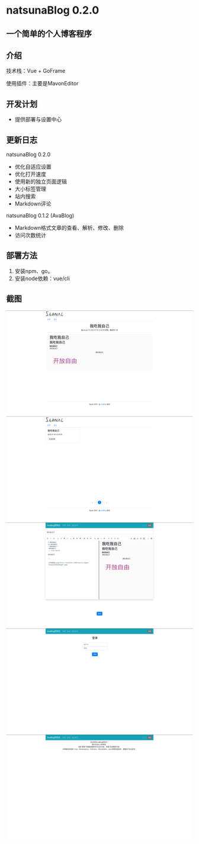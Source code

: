 # natsunaBlog 0.2.0

## 一个简单的个人博客程序

## 介绍

技术栈：Vue + GoFrame

使用插件：主要是MavonEditor


## 开发计划

- 提供部署与设置中心

## 更新日志
natsunaBlog 0.2.0

- 优化自适应设置
- 优化打开速度
- 使用新的独立页面逻辑
- 大小标签管理
- 站内搜索
- Markdown评论

natsunaBlog 0.1.2 (AvaBlog)

- Markdown格式文章的查看、解析、修改、删除
- 访问次数统计

## 部署方法

1. 安装npm、go。
2. 安装node依赖：vue/cli

## 截图
![1](./doc/images/1.png)
![2](./doc/images/2.png)
![3](./doc/images/3.png)
![4](./doc/images/4.png)
![5](./doc/images/5.png)
